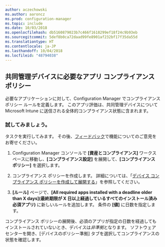 ```yaml
---
author: aczechowski
ms.author: aaroncz
ms.prod: configuration-manager
ms.topic: include
ms.date: 10/03/2018
ms.openlocfilehash: db5160879023b7c466f1618299ef18f24c9b93eb
ms.sourcegitcommit: 5def8b0ca72daad99fe8901af232bf17f35da55d
ms.translationtype: HT
ms.contentlocale: ja-JP
ms.lasthandoff: 10/04/2018
ms.locfileid: "48794038"
---
```

## <a name="bkmk_app-compliance"></a> 共同管理デバイスに必要なアプリ コンプライアンス ポリシー
<!--1358196-->

必要なアプリケーションに対して、Configuration Manager でコンプライアンス ポリシー ルールを定義します。 このアプリ評価は、共同管理デバイスについて Microsoft Intune に送信される全体的コンプライアンス状態に含まれます。

### <a name="try-it-out"></a>試してみましょう。

タスクを実行してみます。 その後、[フィードバック](/sccm/core/understand/find-help#product-feedback)で機能についてのご意見をお寄せください。

1. Configuration Manager コンソールで **[資産とコンプライアンス]** ワークスペースに移動し、**[コンプライアンス設定]** を展開して、**[コンプライアンス ポリシー]** を選択します。  

2. コンプライアンス ポリシーを作成します。 詳細については、「[デバイス コンプライアンス ポリシーを作成して展開する](/sccm/mdm/deploy-use/create-compliance-policy)」を参照してください。  

3. **[ルール]** ページで、**[All required apps installed with a deadline older than X days]\(最終期限が X 日以上経過しているすべてのインストール済み必須アプリ\)** に新しいルールを追加します。 条件の **[値]** に日数を指定します。  

コンプライアンス ポリシーの展開後、必須のアプリが指定の日数を経過してもインストールされていないとき、デバイスは*非準拠*となります。 ソフトウェア センターを開き、[デバイスのポリシー準拠] タブを選択してコンプライアンスの状態を確認します。


